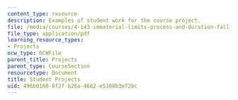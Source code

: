 ```yaml
---
content_type: resource
description: Examples of student work for the course project.
file: /media/courses/4-143-immaterial-limits-process-and-duration-fall-2002/496b01608f2fb26a4662e5188b3ef2bc_projectpage.pdf
file_type: application/pdf
learning_resource_types:
- Projects
ocw_type: OCWFile
parent_title: Projects
parent_type: CourseSection
resourcetype: Document
title: Student Projects
uid: 496b0160-8f2f-b26a-4662-e5188b3ef2bc
---
```

